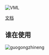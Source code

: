 
![VML](https://user-images.githubusercontent.com/13450661/178444039-1ddca3df-db6c-43b9-8e76-a55db7077b7f.svg)

[文档](https://mqhe2007.github.io/vue-module-loader-doc/)

## 谁在使用

![guogongzhineng](https://user-images.githubusercontent.com/13450661/122190121-1ec3ea80-cec4-11eb-87bf-1f657c70ae8a.png)
